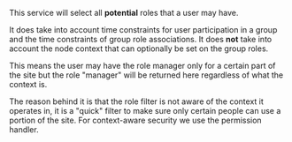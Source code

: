 This service will select all **potential** roles that a user may have.

It does take into account time constraints for user participation in a group and the time constraints of group role associations.
It does **not** take into account the node context that can optionally be set on the group roles. 

This means the user may have the role manager only for a certain part of the site but the role "manager" will be returned here regardless of what the context is.

The reason behind it is that the role filter is not aware of the context it operates in, it is a "quick" filter to make sure only certain people can use a portion of the site.
For context-aware security we use the permission handler.